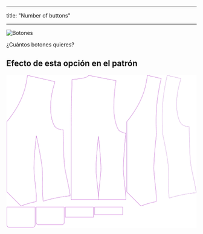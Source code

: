 - - -
title: "Number of buttons"
- - -

![Botones](buttons.svg)

¿Cuántos botones quieres?

## Efecto de esta opción en el patrón

![Esta imagen muestra el efecto de esta opción superponiendo varias variantes que tienen un valor diferente para esta opción](wahid_buttons_sample.svg "Effect of this option on the pattern")
